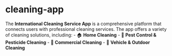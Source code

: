 # cleaning-app
The **International Cleaning Service App** is a comprehensive platform that connects users with professional cleaning services. The app offers a variety of cleaning solutions, including:  - 🏠 **Home Cleaning**   - 🦟 **Pest Control &amp; Pesticide Cleaning**   - 🏢 **Commercial Cleaning**   - 🚗 **Vehicle &amp; Outdoor Cleaning**  

